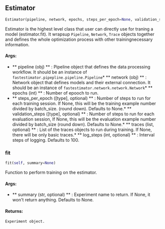 ## Estimator
```python
Estimator(pipeline, network, epochs, steps_per_epoch=None, validation_steps=None, traces=None, log_steps=100)
```
Estimator is the highest level class that user can directly use for traning a model (estimator.fit). It wrapsup `Pipeline`, `Network`, `Trace` objects together and defines the whole optimization process with other trainingnecessary information.

#### Args:
* ** pipeline (obj) ** :  Pipeline object that defines the data processing workflow. It should be an instance of
        `fastestimator.pipepline.pipeline.Pipeline`* ** network (obj) ** :  Network object that defines models and their external connection. It should be an instance of
        `fastestimator.network.network.Network`* ** epochs (int) ** :  Number of epooch to run.
* ** steps_per_epoch ([type], optional) ** :  Number of steps to run for each training session. If None, this will be the
        training example number divided by batch_size. (round down). Defaults to None.* ** validation_steps ([type], optional) ** :  Number of steps to run for each evaluation session, If None, this will be
        the evaluation example number divided by batch_size (round down). Defaults to None.* ** traces (list, optional) ** :  List of the traces objects to run during training. If None, there will be only basic
        traces.* ** log_steps (int, optional) ** :  Interval steps of logging. Defaults to 100.


### fit
```python
fit(self, summary=None)
```
Function to perform training on the estimator.

#### Args:
* ** summary (str, optional) ** :  Experiment name to return. If None, it won't return anything. Defaults to None.


#### Returns:
    Experiment object.